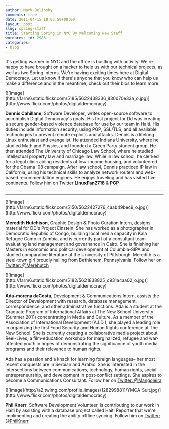 ```yaml
---
author: Mark Belinsky
comments: true
date: 2011-04-15 18:03:50+00:00
layout: post
slug: spring-staff
title: Starting Spring in NYC By Welcoming New Staff
wordpress_id: 2983
categories:
- blog
---
```


It's getting warmer in NYC and the office is bustling with activity. We're happy to have brought on a hacker to help us with our technical projects, as well as two Spring interns. We're having exciting times here at Digital Democracy. Let us know if there's anyone that you know who can help us make a difference and in the meantime, check out their bios to learn more:

<caption id="" align="alignleft" width="148" caption="Dennis Cahillane">[![image](http://farm6.static.flickr.com/5185/5622438336_830d70e33a_o.jpg)](http://www.flickr.com/photos/digitaldemocracy)</caption>

**Dennis Cahillane**, Software Developer, writes open-source software to accomplish Digital Democracy's goals. His first project for Dd was creating a secure gender-based violence database for use by our team in Haiti. His duties include information security, using PGP, SSL/TLS, and all available technologies to prevent remote exploits and attacks. Dennis is a lifelong Linux enthusiast and evangelist. He attended Indiana University, where he studied Math and Physics, and founded a Green Party student group. He then attended The University of Chicago Law School, where he studied intellectual property law and marriage law. While in law school, he clerked for a legal clinic aiding residents of low-income housing, and volunteered for the Obama '08 campaign. After law school, Dennis practiced IP law in California, using his technical skills to analyze network routers and web-based recommendation engines. He enjoys traveling and has visited five continents. Follow him on Twitter **LinuxFan2718** & **[PGP](http://www.digital-democracy.org/keys/dcahillane-pgp-key.txt)**

** **

** **

<caption id="" align="alignleft" width="202" caption="Meredith Hutchison">[![image](http://farm6.static.flickr.com/5150/5622427276_4aab49bec9_o.jpg)](http://www.flickr.com/photos/digitaldemocracy)</caption>

**Meredith Hutchison**, Graphic Design & Photo Curation Intern, designs material for DD's Project Einstein. She has worked as a photographer in Democratic Republic of Congo, building local media capacity in Kala Refugee Camp in Zambia, and is currently part of a consultant team evaluating land management and governance in Cairo. She is finishing her Masters in economic and political development at Columbia-SIPA and studied comparative literature at the University of Pittsburgh. Meredith is a steel-town girl proudly hailing from Bethlehem, Pennsylvania. Follow her on [Twitter: @Merehutch](http://twitter.com/merehutch)

<caption id="" align="alignleft" width="210" caption="Ada-morena daCosta">[![image](http://farm6.static.flickr.com/5182/5621838825_c931a4aa02_o.jpg)](http://www.flickr.com/photos/digitaldemocracy)</caption>

**Ada-morena daCosta**, Development & Communications Intern, assists the Director of Development with research, database management, correspondence, and other administrative functions. Ada is a student at the Graduate Program of International Affairs at The New School University (Summer 2011) concentrating in Media and Culture. As a member of the Association of International Development (A.I.D.), she played a leading role in organizing the first Food Security and Human Rights conference at The New School. She is currently creating a collaborative media project about Reel-Lives, a film-education workshop for marginalized, refugee and war-affected youth in hopes of demonstrating the significance of youth media programs and their relevance to human rights.

Ada has a passion and a knack for learning foreign languages– her most recent conquests are in Serbian and Arabic.  She is interested in the intersections between communications, technology, human rights, social entrepreneurship, and development in post-conflict settings. She aspires to become a Communications Consultant. Follow her on [Twitter: @Mangoleira](http://twitter.com/Mangoleira)

<caption id="" align="alignleft" width="147" caption="Phil Knerr">[![image](http://a2.twimg.com/profile_images/1282998811/YMCA-Suit.jpg)](http://www.flickr.com/photos/digitaldemocracy)</caption>

**Phil Knerr**, Software Development Volunteer, is contributing to our work in Haiti by assisting with a database project called Haiti Reporter that we're implimenting and creating the ability offline syncing. Follow him on [Twitter: @PhilKnerr](http://twitter.com/PhilKnerr)
